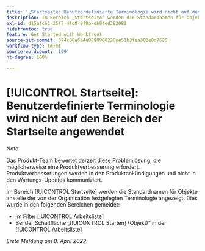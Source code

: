 ```yaml
---
title: '„Startseite: Benutzerdefinierte Terminologie wird nicht auf den Bereich der Startseite angewendet“'
description: Im Bereich „Startseite“ werden die Standardnamen für Objekte anstelle der von der Organisation festgelegten Terminologie angezeigt. Dies wurde in verschiedenen Bereichen gemeldet.
exl-id: d15afc61-25f7-4fd8-9f9a-db94ed392082
hidefromtoc: true
feature: Get Started with Workfront
source-git-commit: 374c88a6a4e8890968220ae51b3fea303e0d7628
workflow-type: tm+mt
source-wordcount: '109'
ht-degree: 100%

---
```


# [!UICONTROL Startseite]: Benutzerdefinierte Terminologie wird nicht auf den Bereich der Startseite angewendet

>[!NOTE]
>
>Das Produkt-Team bewertet derzeit diese Problemlösung, die möglicherweise eine Produktverbesserung erfordert. Produktverbesserungen werden in den Produktankündigungen und nicht in den Wartungs-Updates kommuniziert.

Im Bereich [!UICONTROL Startseite] werden die Standardnamen für Objekte anstelle der von der Organisation festgelegten Terminologie angezeigt. Dies wurde in den folgenden Bereichen gemeldet:

* Im Filter [!UICONTROL Arbeitsliste]
* Bei der Schaltfläche „[!UICONTROL Starten] (Objekt)“ in der [!UICONTROL Arbeitsliste]

_Erste Meldung am 8. April 2022._
